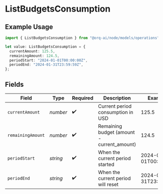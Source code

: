 # ListBudgetsConsumption

## Example Usage

```typescript
import { ListBudgetsConsumption } from "@orq-ai/node/models/operations";

let value: ListBudgetsConsumption = {
  currentAmount: 125.5,
  remainingAmount: 124.5,
  periodStart: "2024-01-01T00:00:00Z",
  periodEnd: "2024-01-31T23:59:59Z",
};
```

## Fields

| Field                                      | Type                                       | Required                                   | Description                                | Example                                    |
| ------------------------------------------ | ------------------------------------------ | ------------------------------------------ | ------------------------------------------ | ------------------------------------------ |
| `currentAmount`                            | *number*                                   | :heavy_check_mark:                         | Current period consumption in USD          | 125.5                                      |
| `remainingAmount`                          | *number*                                   | :heavy_check_mark:                         | Remaining budget (amount - current_amount) | 124.5                                      |
| `periodStart`                              | *string*                                   | :heavy_check_mark:                         | When the current period started            | 2024-01-01T00:00:00Z                       |
| `periodEnd`                                | *string*                                   | :heavy_check_mark:                         | When the current period will reset         | 2024-01-31T23:59:59Z                       |